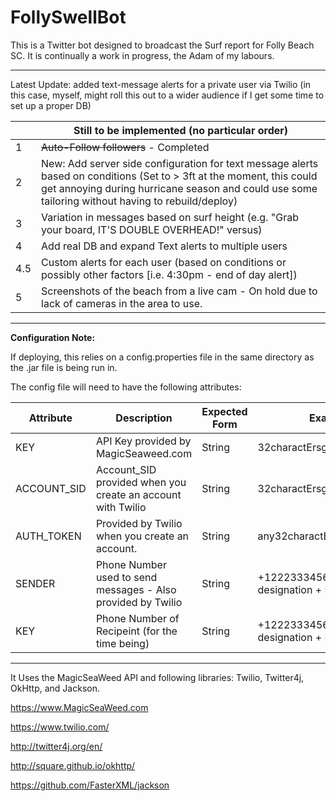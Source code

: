 # FollySwellBot
This is a Twitter bot designed to broadcast the Surf report for Folly Beach SC. It is continually a work in progress, the Adam of my labours.


---

Latest Update: added text-message alerts for a private user via Twilio (in this case, myself, might roll this out to a wider audience if I get some time to set up a proper DB) 



|   | Still to be implemented (no particular order) |
|---| --- | 
| 1  | <del> Auto-Follow followers</del>  - Completed |
| 2  | New: Add server side configuration for text message alerts based on conditions (Set to > 3ft at the moment, this could get annoying during hurricane season and could use some tailoring without having to rebuild/deploy)| 
| 3  |Variation in messages based on surf height (e.g. "Grab your board, IT'S DOUBLE OVERHEAD!" versus)|
| 4  |Add real DB and expand Text alerts to multiple users |
| 4.5| Custom alerts for each user (based on conditions or possibly other factors [i.e. 4:30pm - end of day alert]) |
| 5  |Screenshots of the beach from a live cam - On hold due to lack of cameras in the area to use.|


---


**Configuration Note:**


If deploying, this relies on a config.properties file in the same directory as the .jar file is being run in. 


The config file will need to have the following attributes: 


| Attribute  | Description |Expected Form|Example Value |
|---| --- | --- | --- |
|  KEY | API Key provided by MagicSeaweed.com| String | 32charactErsgivenWillDoHere!#&a |
|  ACCOUNT_SID | Account_SID provided when you create an account with Twilio | String | 32charactErsgivenWillDoHere!#&a |
|  AUTH_TOKEN | Provided by Twilio when you create an account. | String | any32charactErs5Will6Do$21Here!# |
|  SENDER | Phone Number used to send messages - Also provided by Twilio | String | +12223334567 (International designation + Number) |
|  KEY | Phone Number of Recipeint (for the time being) | String | +12223334567 (International designation + Number) |



---

It Uses the MagicSeaWeed API and following libraries: Twilio, Twitter4j, OkHttp, and Jackson.

https://www.MagicSeaWeed.com

https://www.twilio.com/

http://twitter4j.org/en/

http://square.github.io/okhttp/

https://github.com/FasterXML/jackson

